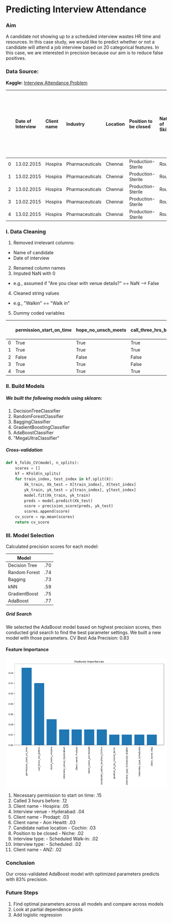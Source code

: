 # Predicting Interview Attendance

### Aim
A candidate not showing up to a scheduled interview wastes HR time and resources. In this case study, we would like to predict whether or not a candidate will attend a job interview based on 20 categorical features. In this case, we are interested in precision because our aim is to reduce false positives.

### Data Source:
**Kaggle:** [Interview Attendance Problem](https://www.kaggle.com/vishnusraghavan/the-interview-attendance-problem)

|    | Date of Interview   | Client name   | Industry        | Location   | Position to be closed   | Nature of Skillset   | Interview Type   | Name(Cand ID)   | Gender   | Candidate Current Location   | Candidate Job Location   | Interview Venue   | Candidate Native location   | Have you obtained the necessary permission to start at the required time   | Hope there will be no unscheduled meetings   | Can I Call you three hours before the interview and follow up on your attendance for the interview   | Can I have an alternative number/ desk number. I assure you that I will not trouble you too much   | Have you taken a printout of your updated resume. Have you read the JD and understood the same   | Are you clear with the venue details and the landmark.   | Has the call letter been shared   | Expected Attendance   | Observed Attendance   | Marital Status   |   Unnamed: 23 |   Unnamed: 24 |   Unnamed: 25 |   Unnamed: 26 |   Unnamed: 27 |
|---:|:--------------------|:--------------|:----------------|:-----------|:------------------------|:---------------------|:-----------------|:----------------|:---------|:-----------------------------|:-------------------------|:------------------|:----------------------------|:---------------------------------------------------------------------------|:---------------------------------------------|:-----------------------------------------------------------------------------------------------------|:---------------------------------------------------------------------------------------------------|:-------------------------------------------------------------------------------------------------|:---------------------------------------------------------|:----------------------------------|:----------------------|:----------------------|:-----------------|--------------:|--------------:|--------------:|--------------:|--------------:|
|  0 | 13.02.2015          | Hospira       | Pharmaceuticals | Chennai    | Production- Sterile     | Routine              | Scheduled Walkin | Candidate 1     | Male     | Chennai                      | Hosur                    | Hosur             | Hosur                       | Yes                                                                        | Yes                                          | Yes                                                                                                  | Yes                                                                                                | Yes                                                                                              | Yes                                                      | Yes                               | Yes                   | No                    | Single           |           nan |           nan |           nan |           nan |           nan |
|  1 | 13.02.2015          | Hospira       | Pharmaceuticals | Chennai    | Production- Sterile     | Routine              | Scheduled Walkin | Candidate 2     | Male     | Chennai                      | Bangalore                | Hosur             | Trichy                      | Yes                                                                        | Yes                                          | Yes                                                                                                  | Yes                                                                                                | Yes                                                                                              | Yes                                                      | Yes                               | Yes                   | No                    | Single           |           nan |           nan |           nan |           nan |           nan |
|  2 | 13.02.2015          | Hospira       | Pharmaceuticals | Chennai    | Production- Sterile     | Routine              | Scheduled Walkin | Candidate 3     | Male     | Chennai                      | Chennai                  | Hosur             | Chennai                     | nan                                                                        | Na                                           | nan                                                                                                  | nan                                                                                                | nan                                                                                              | nan                                                      | nan                               | Uncertain             | No                    | Single           |           nan |           nan |           nan |           nan |           nan |
|  3 | 13.02.2015          | Hospira       | Pharmaceuticals | Chennai    | Production- Sterile     | Routine              | Scheduled Walkin | Candidate 4     | Male     | Chennai                      | Chennai                  | Hosur             | Chennai                     | Yes                                                                        | Yes                                          | No                                                                                                   | Yes                                                                                                | No                                                                                               | Yes                                                      | Yes                               | Uncertain             | No                    | Single           |           nan |           nan |           nan |           nan |           nan |
|  4 | 13.02.2015          | Hospira       | Pharmaceuticals | Chennai    | Production- Sterile     | Routine              | Scheduled Walkin | Candidate 5     | Male     | Chennai                      | Bangalore                | Hosur             | Chennai                     | Yes                                                                        | Yes                                          | Yes                                                                                                  | No                                                                                                 | Yes                                                                                              | Yes                                                      | Yes                               | Uncertain             | No                    | Married          |           nan |           nan |           nan |           nan |           nan |

### I. Data Cleaning
1. Removed irrelevant columns:
  - Name of candidate
  - Date of interview
2. Renamed column names
3. Imputed NaN with 0
  - e.g., assumed if "Are you clear with venue details?" == NaN --> False
4. Cleaned string values
  - e.g., "Walkin" == "Walk in"
5. Dummy coded variables


|    | permission_start_on_time   | hope_no_unsch_meets   | call_three_hrs_before   | alt_num_given   | come_prepared   | can_find_interview_loc   | call_letter_shared   | expected_attendance   | observed_attendance   |   client_name_ANZ |   client_name_Aon Hewitt |   client_name_Aon hewitt Gurgaon |   client_name_Astrazeneca |   client_name_Barclays |   client_name_Flextronics |   client_name_Hewitt |   client_name_Hospira |   client_name_Pfizer |   client_name_Prodapt |   client_name_Standard Chartered Bank |   client_name_Standard Chartered Bank Chennai |   client_name_UST |   client_name_Williams Lea |   client_name_Woori Bank |   industry_BFSI |   industry_Electronics |   industry_IT |   industry_Pharmaceuticals |   industry_Telecom |   location_Bangalore |   location_Chennai |   location_Cochin |   location_Delhi |   location_Gurgaon |   location_Hyderabad |   location_Noida |   position_to_be_closed_AML |   position_to_be_closed_Dot Net |   position_to_be_closed_Niche |   position_to_be_closed_Production- Sterile |   position_to_be_closed_Routine |   position_to_be_closed_Selenium testing |   position_to_be_closed_Trade Finance |   interview_type_Scheduled |   interview_type_Scheduled_Walkin |   interview_type_Walkin |   gender_Female |   gender_Male |   candidate_current_location_Bangalore |   candidate_current_location_Chennai |   candidate_current_location_Cochin |   candidate_current_location_Delhi |   candidate_current_location_Gurgaon |   candidate_current_location_Hyderabad |   candidate_current_location_Noida |   candidate_job_location_Bangalore |   candidate_job_location_Chennai |   candidate_job_location_Cochin |   candidate_job_location_Gurgaon |   candidate_job_location_Hosur |   candidate_job_location_Noida |   candidate_job_location_Visakapatinam |   interview_venue_Bangalore |   interview_venue_Chennai |   interview_venue_Cochin |   interview_venue_Gurgaon |   interview_venue_Hosur |   interview_venue_Hyderabad |   interview_venue_Noida |   candidate_native_location_Agra |   candidate_native_location_Ahmedabad |   candidate_native_location_Allahabad |   candidate_native_location_Ambur |   candidate_native_location_Anantapur |   candidate_native_location_Baddi |   candidate_native_location_Bangalore |   candidate_native_location_Belgaum |   candidate_native_location_Bhubaneshwar |   candidate_native_location_Chandigarh |   candidate_native_location_Chennai |   candidate_native_location_Chitoor |   candidate_native_location_Cochin |   candidate_native_location_Coimbatore |   candidate_native_location_Cuttack |   candidate_native_location_Delhi |   candidate_native_location_Faizabad |   candidate_native_location_Ghaziabad |   candidate_native_location_Gurgaon |   candidate_native_location_Hissar |   candidate_native_location_Hosur |   candidate_native_location_Hyderabad |   candidate_native_location_Kanpur |   candidate_native_location_Kolkata |   candidate_native_location_Kurnool |   candidate_native_location_Lucknow |   candidate_native_location_Mumbai |   candidate_native_location_Mysore |   candidate_native_location_Nagercoil |   candidate_native_location_Noida |   candidate_native_location_Panjim |   candidate_native_location_Patna |   candidate_native_location_Pondicherry |   candidate_native_location_Pune |   candidate_native_location_Salem |   candidate_native_location_Tanjore |   candidate_native_location_Tirupati |   candidate_native_location_TricVellorehy |   candidate_native_location_Trichy |   candidate_native_location_Trivandrum |   candidate_native_location_Tuticorin |   candidate_native_location_Vijayawada |   candidate_native_location_Visakapatinam |   candidate_native_location_Warangal |   marital_status_Married |   marital_status_Single |
|---:|:---------------------------|:----------------------|:------------------------|:----------------|:----------------|:-------------------------|:---------------------|:----------------------|:----------------------|------------------:|-------------------------:|---------------------------------:|--------------------------:|-----------------------:|--------------------------:|---------------------:|----------------------:|---------------------:|----------------------:|--------------------------------------:|----------------------------------------------:|------------------:|---------------------------:|-------------------------:|----------------:|-----------------------:|--------------:|---------------------------:|-------------------:|---------------------:|-------------------:|------------------:|-----------------:|-------------------:|---------------------:|-----------------:|----------------------------:|--------------------------------:|------------------------------:|--------------------------------------------:|--------------------------------:|-----------------------------------------:|--------------------------------------:|---------------------------:|----------------------------------:|------------------------:|----------------:|--------------:|---------------------------------------:|-------------------------------------:|------------------------------------:|-----------------------------------:|-------------------------------------:|---------------------------------------:|-----------------------------------:|-----------------------------------:|---------------------------------:|--------------------------------:|---------------------------------:|-------------------------------:|-------------------------------:|---------------------------------------:|----------------------------:|--------------------------:|-------------------------:|--------------------------:|------------------------:|----------------------------:|------------------------:|---------------------------------:|--------------------------------------:|--------------------------------------:|----------------------------------:|--------------------------------------:|----------------------------------:|--------------------------------------:|------------------------------------:|-----------------------------------------:|---------------------------------------:|------------------------------------:|------------------------------------:|-----------------------------------:|---------------------------------------:|------------------------------------:|----------------------------------:|-------------------------------------:|--------------------------------------:|------------------------------------:|-----------------------------------:|----------------------------------:|--------------------------------------:|-----------------------------------:|------------------------------------:|------------------------------------:|------------------------------------:|-----------------------------------:|-----------------------------------:|--------------------------------------:|----------------------------------:|-----------------------------------:|----------------------------------:|----------------------------------------:|---------------------------------:|----------------------------------:|------------------------------------:|-------------------------------------:|------------------------------------------:|-----------------------------------:|---------------------------------------:|--------------------------------------:|---------------------------------------:|------------------------------------------:|-------------------------------------:|-------------------------:|------------------------:|
|  0 | True                       | True                  | True                    | True            | True            | True                     | True                 | True                  | False                 |                 0 |                        0 |                                0 |                         0 |                      0 |                         0 |                    0 |                     1 |                    0 |                     0 |                                     0 |                                             0 |                 0 |                          0 |                        0 |               0 |                      0 |             0 |                          1 |                  0 |                    0 |                  1 |                 0 |                0 |                  0 |                    0 |                0 |                           0 |                               0 |                             0 |                                           1 |                               0 |                                        0 |                                     0 |                          0 |                                 1 |                       0 |               0 |             1 |                                      0 |                                    1 |                                   0 |                                  0 |                                    0 |                                      0 |                                  0 |                                  0 |                                0 |                               0 |                                0 |                              1 |                              0 |                                      0 |                           0 |                         0 |                        0 |                         0 |                       1 |                           0 |                       0 |                                0 |                                     0 |                                     0 |                                 0 |                                     0 |                                 0 |                                     0 |                                   0 |                                        0 |                                      0 |                                   0 |                                   0 |                                  0 |                                      0 |                                   0 |                                 0 |                                    0 |                                     0 |                                   0 |                                  0 |                                 1 |                                     0 |                                  0 |                                   0 |                                   0 |                                   0 |                                  0 |                                  0 |                                     0 |                                 0 |                                  0 |                                 0 |                                       0 |                                0 |                                 0 |                                   0 |                                    0 |                                         0 |                                  0 |                                      0 |                                     0 |                                      0 |                                         0 |                                    0 |                        0 |                       1 |
|  1 | True                       | True                  | True                    | True            | True            | True                     | True                 | True                  | False                 |                 0 |                        0 |                                0 |                         0 |                      0 |                         0 |                    0 |                     1 |                    0 |                     0 |                                     0 |                                             0 |                 0 |                          0 |                        0 |               0 |                      0 |             0 |                          1 |                  0 |                    0 |                  1 |                 0 |                0 |                  0 |                    0 |                0 |                           0 |                               0 |                             0 |                                           1 |                               0 |                                        0 |                                     0 |                          0 |                                 1 |                       0 |               0 |             1 |                                      0 |                                    1 |                                   0 |                                  0 |                                    0 |                                      0 |                                  0 |                                  1 |                                0 |                               0 |                                0 |                              0 |                              0 |                                      0 |                           0 |                         0 |                        0 |                         0 |                       1 |                           0 |                       0 |                                0 |                                     0 |                                     0 |                                 0 |                                     0 |                                 0 |                                     0 |                                   0 |                                        0 |                                      0 |                                   0 |                                   0 |                                  0 |                                      0 |                                   0 |                                 0 |                                    0 |                                     0 |                                   0 |                                  0 |                                 0 |                                     0 |                                  0 |                                   0 |                                   0 |                                   0 |                                  0 |                                  0 |                                     0 |                                 0 |                                  0 |                                 0 |                                       0 |                                0 |                                 0 |                                   0 |                                    0 |                                         0 |                                  1 |                                      0 |                                     0 |                                      0 |                                         0 |                                    0 |                        0 |                       1 |
|  2 | False                      | False                 | False                   | False           | False           | False                    | False                | False                 | False                 |                 0 |                        0 |                                0 |                         0 |                      0 |                         0 |                    0 |                     1 |                    0 |                     0 |                                     0 |                                             0 |                 0 |                          0 |                        0 |               0 |                      0 |             0 |                          1 |                  0 |                    0 |                  1 |                 0 |                0 |                  0 |                    0 |                0 |                           0 |                               0 |                             0 |                                           1 |                               0 |                                        0 |                                     0 |                          0 |                                 1 |                       0 |               0 |             1 |                                      0 |                                    1 |                                   0 |                                  0 |                                    0 |                                      0 |                                  0 |                                  0 |                                1 |                               0 |                                0 |                              0 |                              0 |                                      0 |                           0 |                         0 |                        0 |                         0 |                       1 |                           0 |                       0 |                                0 |                                     0 |                                     0 |                                 0 |                                     0 |                                 0 |                                     0 |                                   0 |                                        0 |                                      0 |                                   1 |                                   0 |                                  0 |                                      0 |                                   0 |                                 0 |                                    0 |                                     0 |                                   0 |                                  0 |                                 0 |                                     0 |                                  0 |                                   0 |                                   0 |                                   0 |                                  0 |                                  0 |                                     0 |                                 0 |                                  0 |                                 0 |                                       0 |                                0 |                                 0 |                                   0 |                                    0 |                                         0 |                                  0 |                                      0 |                                     0 |                                      0 |                                         0 |                                    0 |                        0 |                       1 |
|  3 | True                       | True                  | False                   | True            | False           | True                     | True                 | False                 | False                 |                 0 |                        0 |                                0 |                         0 |                      0 |                         0 |                    0 |                     1 |                    0 |                     0 |                                     0 |                                             0 |                 0 |                          0 |                        0 |               0 |                      0 |             0 |                          1 |                  0 |                    0 |                  1 |                 0 |                0 |                  0 |                    0 |                0 |                           0 |                               0 |                             0 |                                           1 |                               0 |                                        0 |                                     0 |                          0 |                                 1 |                       0 |               0 |             1 |                                      0 |                                    1 |                                   0 |                                  0 |                                    0 |                                      0 |                                  0 |                                  0 |                                1 |                               0 |                                0 |                              0 |                              0 |                                      0 |                           0 |                         0 |                        0 |                         0 |                       1 |                           0 |                       0 |                                0 |                                     0 |                                     0 |                                 0 |                                     0 |                                 0 |                                     0 |                                   0 |                                        0 |                                      0 |                                   1 |                                   0 |                                  0 |                                      0 |                                   0 |                                 0 |                                    0 |                                     0 |                                   0 |                                  0 |                                 0 |                                     0 |                                  0 |                                   0 |                                   0 |                                   0 |                                  0 |                                  0 |                                     0 |                                 0 |                                  0 |                                 0 |                                       0 |                                0 |                                 0 |                                   0 |                                    0 |                                         0 |                                  0 |                                      0 |                                     0 |                                      0 |                                         0 |                                    0 |                        0 |                       1 |
|  4 | True                       | True                  | True                    | False           | True            | True                     | True                 | False                 | False                 |                 0 |                        0 |                                0 |                         0 |                      0 |                         0 |                    0 |                     1 |                    0 |                     0 |                                     0 |                                             0 |                 0 |                          0 |                        0 |               0 |                      0 |             0 |                          1 |                  0 |                    0 |                  1 |                 0 |                0 |                  0 |                    0 |                0 |                           0 |                               0 |                             0 |                                           1 |                               0 |                                        0 |                                     0 |                          0 |                                 1 |                       0 |               0 |             1 |                                      0 |                                    1 |                                   0 |                                  0 |                                    0 |                                      0 |                                  0 |                                  1 |                                0 |                               0 |                                0 |                              0 |                              0 |                                      0 |                           0 |                         0 |                        0 |                         0 |                       1 |                           0 |                       0 |                                0 |                                     0 |                                     0 |                                 0 |                                     0 |                                 0 |                                     0 |                                   0 |                                        0 |                                      0 |                                   1 |                                   0 |                                  0 |                                      0 |                                   0 |                                 0 |                                    0 |                                     0 |                                   0 |                                  0 |                                 0 |                                     0 |                                  0 |                                   0 |                                   0 |                                   0 |                                  0 |                                  0 |                                     0 |                                 0 |                                  0 |                                 0 |                                       0 |                                0 |                                 0 |                                   0 |                                    0 |                                         0 |                                  0 |                                      0 |                                     0 |                                      0 |                                         0 |                                    0 |                        1 |                       0 |


### II. Build Models

##### We built the following models using sklearn:
1. DecisionTreeClassifier
2. RandomForestClassifier
3. BaggingClassifier
4. GradientBoostingClassifier
5. AdaBoostClassifier
6. "MegaUltraClassifier"

##### Cross-validation
```python
def k_folds_CV(model, n_splits):
    scores = []
    kf = KFold(n_splits)
    for train_index, test_index in kf.split(X):
        Xk_train, Xk_test = X[train_index], X[test_index]
        yk_train, yk_test = y[train_index], y[test_index]
        model.fit(Xk_train, yk_train)
        preds = model.predict(Xk_test)
        score = precision_score(preds, yk_test)
        scores.append(score)
    cv_score = np.mean(scores)
    return cv_score
```

### III. Model Selection
Calculated precision scores for each model:

| Model        |          |
| ------------- |:-------------:|
| Decision Tree      | .70 |
| Random Forest      | .74      |  
| Bagging | .73     |  
| kNN | .59    |  
| GradientBoost | .75    |  
| AdaBoost | .77  |  

##### Grid Search
We selected the AdaBoost model based on highest precision scores, then conducted grid search to find the best parameter settings. We built a new model with those parameters.
CV Best Ada Precision: 0.83

#### Feature Importance
![feature](https://github.com/michellesklee/interview_attendance/blob/master/feature_importance.png)

1. Necessary permission to start on time: .15
2. Called 3 hours before: .12
3. Client name - Hospira: .05
4. Interview venue - Hyderabad: .04
5. Client name - Prodapt: .03
6. Client name - Aon Hewitt: .03
7. Candidate native location - Cochin: .03
8. Position to be closed - Niche: .02
9. Interview type: - Scheduled Walk-in: .02
10. Interview type: - Scheduled: .02
11. Client name - ANZ: .02



### Conclusion
Our cross-validated AdaBoost model with optimized parameters predicts with 83% precision.

### Future Steps
1. Find optimal parameters across all models and compare across models
2. Look at partial dependence plots
3. Add logistic regression

